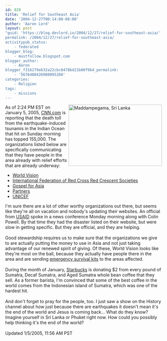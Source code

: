 ```yaml
---
id: 828
title: 'Relief for Southeast Asia'
date: '2004-12-27T00:14:00-08:00'
author: 'Aaron Lord'
layout: post
"guid: 'https://blog.devlord.io/2004/12/27/relief-for-southeast-asia/'
permalink: /2004/12/27/relief-for-southeast-asia/
activitypub_status:
    - federated
blogger_blog:
    - mustfollow.blogspot.com
blogger_author:
    - Aaron
blogger_f316279e632a22cbc8478bd21b80f9b4_permalink:
    - '5676408426980095260'
categories:
    - Religion
tags:
    - missions
---
```


<a href="http://www.state.gov/r/pa/ei/pix/b/sa/40058.htm"><img align="right" alt="Maddampegama, Sri Lanka" border="0" height="197" src="http://www.state.gov/cms_images/2004_12_26_7593737_600.jpg" width="300" /></a>As of 2:24 PM EST on January 5, 2005, <a href="http://www.cnn.com/2005/WORLD/asiapcf/01/05/missing.americans/index.html" target="_blank" rel="noopener">CNN.com</a> is reporting that the death toll from the earthquake-induced tsunamis in the Indian Ocean that hit on Sunday morning has topped 155,000.  The organizations listed below are specifically communicating that they have people in the area already with relief efforts that are already underway:<br /><ul><li><a href="http://www.worldvision.org/worldvision/comms2.nsf/stable/erdm_indianoceanquake?Open&amp;lid=tsunami&amp;lpos=main1text" target="_blank" rel="noopener">World Vision</a></li><li><a href="http://www.ifrc.org/index.asp" target="_blank" rel="noopener">International Federation of Red Cross Red Crescent Societies</a></li><li><a href="http://www.gfa.org/gfa/latestnewsarticle?wid=2453" target="_blank" rel="noopener">Gospel for Asia</a></li><li><a href="http://partnersworld.org/support_page.html" target="_blank" rel="noopener">Partners</a></li><li><a href="http://www.unicef.org/infobycountry/indonesia_24608.html" target="_blank" rel="noopener">UNICEF</a></li></ul>I'm sure there are a lot of other worthy organizations out there, but seems like they're all on vacation and nobody's updating their websites.  An official from <a href="http://www.usaid.gov/" target="_blank" rel="noopener">USAID</a> spoke in a news conference Monday morning along with Colin Powell. By that time they had the disaster listed on their website, but were slow in getting specific. But they are official, and they are helping.<br /><br />Good stewardship requires us to make sure that the organizations we give to are actually putting the money to use in Asia and not just taking advantage of our renewed spirit of giving.  Of these, World Vision looks like they're most on the ball, because they actually have people there in the area and are sending <a href="http://donate.wvus.org/OA_HTML/xxwvibeCCtpItmDspRte.jsp?item=456&amp;section=1002" target="_blank" rel="noopener">emergency survival kits</a> to the areas affected.<br /><br />During the month of January, <a href="http://www.starbucks.com/aboutus/pressdesc.asp?id=467" target="_blank" rel="noopener">Starbucks</a> is donating $2 from every pound of Sumatra, Decaf Sumatra, and Aged Sumatra whole bean coffee that they sell.  As a former barista, I'm convinced that some of the best coffee in the world comes from the Indonesian island of Sumatra, which was one of the hardest hit.<br /><br />And don't forget to pray for the people, too.  I just saw a show on the History channel about how just because there are earthquakes it doesn't mean it's the end of the world and Jesus is coming back...  What do they know?  Imagine yourself in Sri Lanka or Phuket right now.  How could you possibly help thinking it's the end of the world?<br /><br /><span class="posted">Updated 1/5/2005, 11:56 AM PST</span><div class="blogger-post-footer"><img width='1' height='1' src='https://blogger.googleusercontent.com/tracker/2602771351651662379-5676408426980095260?l=mustfollow.blogspot.com' alt='' /></div>